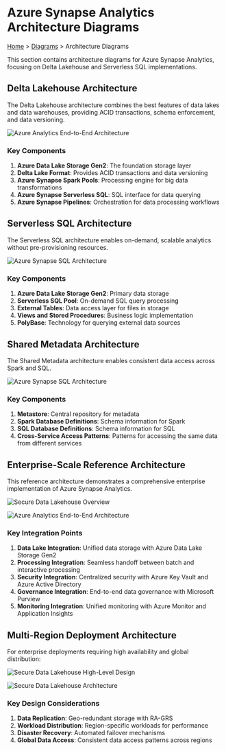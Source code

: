 # Azure Synapse Analytics Architecture Diagrams

[Home](../../README.md) > [Diagrams](../README.md) > Architecture Diagrams

This section contains architecture diagrams for Azure Synapse Analytics, focusing on Delta Lakehouse and Serverless SQL implementations.

## Delta Lakehouse Architecture

The Delta Lakehouse architecture combines the best features of data lakes and data warehouses, providing ACID transactions, schema enforcement, and data versioning.

![Azure Analytics End-to-End Architecture](https://learn.microsoft.com/en-us/azure/architecture/example-scenario/dataplate2e/media/azure-analytics-end-to-end.svg)

### Key Components

1. __Azure Data Lake Storage Gen2__: The foundation storage layer
2. __Delta Lake Format__: Provides ACID transactions and data versioning
3. __Azure Synapse Spark Pools__: Processing engine for big data transformations
4. __Azure Synapse Serverless SQL__: SQL interface for data querying
5. __Azure Synapse Pipelines__: Orchestration for data processing workflows

## Serverless SQL Architecture

The Serverless SQL architecture enables on-demand, scalable analytics without pre-provisioning resources.

![Azure Synapse SQL Architecture](https://learn.microsoft.com/en-us/azure/synapse-analytics/media/overview-architecture/sql-architecture.png)

### Key Components

1. __Azure Data Lake Storage Gen2__: Primary data storage
2. __Serverless SQL Pool__: On-demand SQL query processing
3. __External Tables__: Data access layer for files in storage
4. __Views and Stored Procedures__: Business logic implementation
5. __PolyBase__: Technology for querying external data sources

## Shared Metadata Architecture

The Shared Metadata architecture enables consistent data access across Spark and SQL.

![Azure Synapse SQL Architecture](https://learn.microsoft.com/en-us/azure/synapse-analytics/media/overview-architecture/sql-architecture.png)

### Key Components

1. __Metastore__: Central repository for metadata
2. __Spark Database Definitions__: Schema information for Spark
3. __SQL Database Definitions__: Schema information for SQL
4. __Cross-Service Access Patterns__: Patterns for accessing the same data from different services

## Enterprise-Scale Reference Architecture

This reference architecture demonstrates a comprehensive enterprise implementation of Azure Synapse Analytics.

<!-- Mermaid diagram for MkDocs rendering -->
![Secure Data Lakehouse Overview](https://learn.microsoft.com/en-us/azure/architecture/example-scenario/analytics/media/secure-data-lakehouse-overview.png)


<!-- Static image fallback for GitHub -->
![Azure Analytics End-to-End Architecture](https://learn.microsoft.com/en-us/azure/architecture/example-scenario/dataplate2e/media/azure-analytics-end-to-end.svg)

### Key Integration Points

1. __Data Lake Integration__: Unified data storage with Azure Data Lake Storage Gen2
2. __Processing Integration__: Seamless handoff between batch and interactive processing
3. __Security Integration__: Centralized security with Azure Key Vault and Azure Active Directory
4. __Governance Integration__: End-to-end data governance with Microsoft Purview
5. __Monitoring Integration__: Unified monitoring with Azure Monitor and Application Insights

## Multi-Region Deployment Architecture

For enterprise deployments requiring high availability and global distribution:

<!-- Mermaid diagram for MkDocs rendering -->
![Secure Data Lakehouse High-Level Design](https://learn.microsoft.com/en-us/azure/architecture/example-scenario/analytics/media/secure-data-lakehouse-high-level-design.svg)


<!-- Static image fallback for GitHub -->
![Secure Data Lakehouse Architecture](https://learn.microsoft.com/en-us/azure/architecture/example-scenario/analytics/media/secure-data-lakehouse-architecture.svg)

### Key Design Considerations

1. __Data Replication__: Geo-redundant storage with RA-GRS
2. __Workload Distribution__: Region-specific workloads for performance
3. __Disaster Recovery__: Automated failover mechanisms
4. __Global Data Access__: Consistent data access patterns across regions
